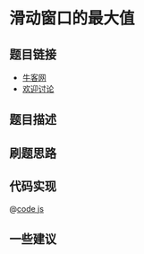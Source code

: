 # 滑动窗口的最大值




## 题目链接

- [牛客网]()
- [欢迎讨论]()

## 题目描述


## 刷题思路


## 代码实现

@[code js](@code/algorithm/剑指/栈队列堆/maxInWindows.js)

## 一些建议



